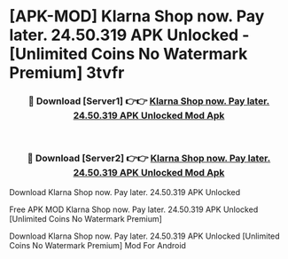 # [APK-MOD] Klarna Shop now. Pay later. 24.50.319 APK Unlocked - [Unlimited Coins No Watermark Premium] 3tvfr



<div align="center">
<h3>🔴 Download [Server1] 👉👉 <a href="https://momento.my/?title=Klarna_Shop_now._Pay_later._24.50.319_APK_Unlocked">Klarna Shop now. Pay later. 24.50.319 APK Unlocked Mod Apk</a></h3><br>

<h3>🔴 Download [Server2] 👉👉 <a href="https://momento.my/?title=Klarna_Shop_now._Pay_later._24.50.319_APK_Unlocked">Klarna Shop now. Pay later. 24.50.319 APK Unlocked Mod Apk</a></h3>
</div>



Download Klarna Shop now. Pay later. 24.50.319 APK Unlocked 

Free APK MOD Klarna Shop now. Pay later. 24.50.319 APK Unlocked [Unlimited Coins No Watermark Premium]

Download Klarna Shop now. Pay later. 24.50.319 APK Unlocked [Unlimited Coins No Watermark Premium] Mod For Android
